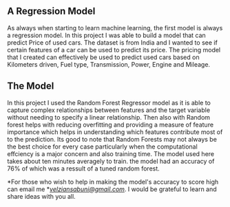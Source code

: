## A Regression Model
As always when starting to learn machine learning, the first model is always a regression model. In this project I was able to build a model that can predict Price of used cars. The dataset is from India and I wanted to see if certain features of a car can be used to predict its price. The pricing model that I created can effectively be used to predict used cars based on Kilometers driven, Fuel type, Transmission, Power, Engine and Mileage. 

## The Model
In this project I used the Random Forest Regressor model as it is able to capture complex relationships between features and the target variable without needing to specify a linear relationship. Then also with Random forest helps with reducing overfitting and providing a measure of feature importance which helps in understanding which features contribute most of to the prediction. Its good to note that Random Forests may not always be the best choice for every case particularly when the computational effciency is a major concern and also training time. The model used here takes about ten minutes averagely to train. the model had an accuracy of 76% of which was a ressult of a tuned random forest.

*For those who wish to help in making the model's accuracy to score high can email me **velziansabuni@gmail.com*. I would be grateful to learn and share ideas with you all.   
